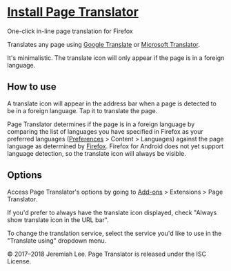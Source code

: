 # [Install Page Translator](https://github.com/jeremiahlee/page-translator/releases/latest)

One-click in-line page translation for Firefox

Translates any page using [Google Translate](https://translate.google.com/manager/website/) or [Microsoft Translator](https://msdn.microsoft.com/en-us/library/mt146808.aspx).

It's minimalistic. The translate icon will only appear if the page is in a foreign language.


## How to use

A translate icon will appear in the address bar when a page is detected to be in a foreign language. Tap it to translate the page.

Page Translator determines if the page is in a foreign language by comparing the list of languages you have specified in Firefox as your preferred languages (<a href="about:preferences#content">Preferences</a> > Content > Languages) against the page language as determined by <a href="https://developer.mozilla.org/en-US/Add-ons/WebExtensions/API/tabs/detectLanguage">Firefox</a>. Firefox for Android does not yet support language detection, so the translate icon will always be visible.


## Options

Access Page Translator's options by going to <a href="about:addons">Add-ons</a> > Extensions > Page Translator.

If you'd prefer to always have the translate icon displayed, check "Always show translate icon in the URL bar".

To change the translation service, select the service you'd like to use in the "Translate using" dropdown menu.


© 2017–2018 Jeremiah Lee. Page Translator is released under the ISC License.
